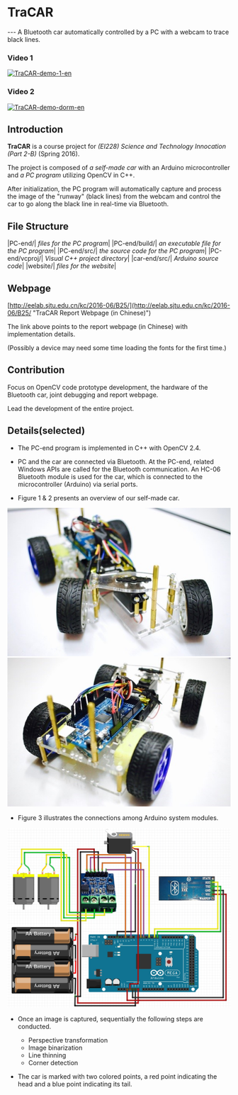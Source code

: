 # TraCAR
 --- A Bluetooth car automatically controlled by a PC with a webcam to trace black lines.

### Video 1 

[![TraCAR-demo-1-en](http://img.youtube.com/vi/ktlbX7IkARQ/0.jpg)](http://www.youtube.com/watch?v=ktlbX7IkARQ)

### Video 2 

[![TraCAR-demo-dorm-en](http://img.youtube.com/vi/PC991xsAWYM/0.jpg)](http://www.youtube.com/watch?v=PC991xsAWYM)



## Introduction
**TraCAR** is a course project for *(EI228) Science and Technology Innocation (Part 2-B)* (Spring 2016).

The project is composed of *a self-made car* with an Arduino microcontroller and *a PC program* utilizing OpenCV in C++.

After initialization, the PC program will automatically capture and process the image of the "runway" (black lines) from the webcam and control the car to go along the black line in real-time via Bluetooth. 


## File Structure

|PC-end/|				*files for the PC program*|
|PC-end/build/|		*an executable file for the PC program*|
|PC-end/src/|			*the source code for the PC program*|
|PC-end/vcproj/|		*Visual C++ project directory*|
|car-end/src/|		*Arduino source code*|
|website/|			*files for the website*|

## Webpage

[http://eelab.sjtu.edu.cn/kc/2016-06/B25/](http://eelab.sjtu.edu.cn/kc/2016-06/B25/ "TraCAR Report Webpage (in Chinese)")

The link above points to the report webpage (in Chinese) with implementation details. 

(Possibly a device may need some time loading the fonts for the first time.)


## Contribution
Focus on OpenCV code prototype development, the hardware of the Bluetooth car, joint debugging and report webpage.

Lead the development of the entire project.


## Details(selected)

* The PC-end program is implemented in C++ with OpenCV 2.4.

* PC and the car are connected via Bluetooth. At the PC-end, related Windows APIs are called for the Bluetooth communication. An HC-06 Bluetooth module is used for the car, which is connected to the microcontroller (Arduino) via serial ports.

* Figure 1 & 2 presents an overview of our self-made car.

![Missing image](https://github.com/WMBao/TraCAR/blob/master/website/img/7.jpg)
![Missing image](https://github.com/WMBao/TraCAR/blob/master/website/img/6.jpg)


* Figure 3 illustrates the connections among Arduino system modules.

![Missing image](https://github.com/WMBao/TraCAR/blob/master/website/img/5.jpg)

* Once an image is captured, sequentially the following steps are conducted.
	- Perspective transformation
	- Image binarization
	- Line thinning
	- Corner detection

* The car is marked with two colored points, a red point indicating the head and a blue point indicating its tail.
